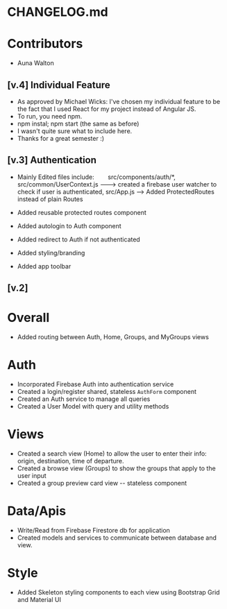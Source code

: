 # CHANGELOG.md

# Contributors
* Auna Walton  

## [v.4] Individual Feature 
* As approved by Michael Wicks: I've chosen my individual feature to be the fact that I used React for my project instead of Angular JS. 
* To run, you need npm. 
* npm instal; npm start (the same as before)
* I wasn't quite sure what to include here. 
* Thanks for a great semester :) 

## [v.3] Authentication

* Mainly Edited files include: 
  &nbsp;&nbsp;&nbsp;&nbsp;&nbsp;&nbsp; src/components/auth/*, src/common/UserContext.js   ---> created a firebase user watcher to check if user is authenticated, src/App.js  --> Added ProtectedRoutes instead of plain Routes 
* Added reusable protected routes component
* Added autologin to Auth component
* Added redirect to Auth if not authenticated 

* Added styling/branding 
* Added app toolbar 

## [v.2]

# Overall 
* Added routing between Auth, Home, Groups, and MyGroups views 

# Auth 
* Incorporated Firebase Auth into authentication service 
* Created a login/register shared, stateless `AuthForm` component 
* Created an Auth service to manage all queries 
* Created a User Model with query and utility methods 

# Views 
* Created a search view (Home) to allow the user to enter their info: origin, destination, time of departure. 
* Created a browse view (Groups) to show the groups that apply to the user input 
* Created a group preview card view -- stateless component

# Data/Apis
* Write/Read from Firebase Firestore db for application 
* Created models and services to communicate between database and view. 

# Style 
* Added Skeleton styling components to each view using Bootstrap Grid and Material UI 
